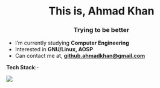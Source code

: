<h1 align="center">This is, Ahmad Khan</h1>
<h3 align="center">Trying to be better</h3>

- I’m currently studying **Computer Engineering**
- Interested in **GNU/Linux, AOSP**
- Can contact me at, **github.ahmadkhan@gmail.com**

**Tech Stack**:-
<p align="left">
  <a href="https://skillicons.dev">
    <img src="https://skillicons.dev/icons?i=arch,c,cpp,git,github,html,java,linux,mysql," />
  </a>
</p>

